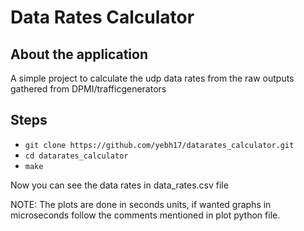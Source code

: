 # Data Rates Calculator

## About the application

A simple project to calculate the udp data rates from the raw outputs gathered from DPMI/trafficgenerators

## Steps

- `git clone https://github.com/yebh17/datarates_calculator.git`
- `cd datarates_calculator`
- `make`

Now you can see the data rates in data_rates.csv file

NOTE: The plots are done in seconds units, if wanted graphs in microseconds follow the comments mentioned in plot python file.